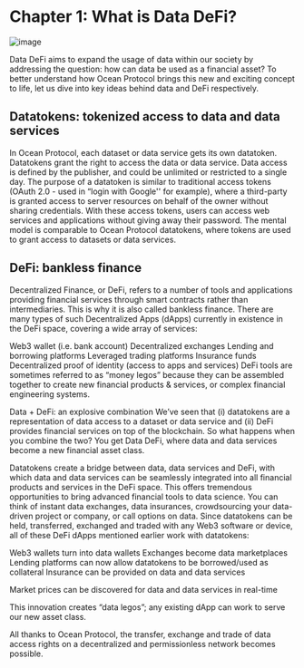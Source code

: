 # Chapter 1: What is Data DeFi?

![image](https://user-images.githubusercontent.com/110959584/195780583-9bb8f8af-94a6-45ef-8d1e-e569ac1544f3.png)

Data DeFi aims to expand the usage of data within our society by addressing the question: how can data be used as a financial asset? To better understand how Ocean Protocol brings this new and exciting concept to life, let us dive into key ideas behind data and DeFi respectively.

## Datatokens: tokenized access to data and data services

In Ocean Protocol, each dataset or data service gets its own datatoken. Datatokens grant the right to access the data or data service. Data access is defined by the publisher, and could be unlimited or restricted to a single day.
The purpose of a datatoken is similar to traditional access tokens (OAuth 2.0 - used in “login with Google'' for example), where a third-party is granted access to server resources on behalf of the owner without sharing credentials. With these access tokens, users can access web services and applications without giving away their password. The mental model is comparable to Ocean Protocol datatokens, where tokens are used to grant access to datasets or data services.

## DeFi: bankless finance

Decentralized Finance, or DeFi, refers to a number of tools and applications providing financial services through smart contracts rather than intermediaries. This is why it is also called bankless finance. There are many types of such Decentralized Apps (dApps) currently in existence in the DeFi space, covering a wide array of services:

Web3 wallet (i.e. bank account)
Decentralized exchanges
Lending and borrowing platforms
Leveraged trading platforms
Insurance funds
Decentralized proof of identity (access to apps and services)
DeFi tools are sometimes referred to as “money legos” because they can be assembled together to create new financial products & services, or complex financial engineering systems.

Data + DeFi: an explosive combination
We’ve seen that (i) datatokens are a representation of data access to a dataset or data service and (ii) DeFi provides financial services on top of the blockchain. So what happens when you combine the two? You get Data DeFi, where data and data services become a new financial asset class.

Datatokens create a bridge between data, data services and DeFi, with which data and data services can be seamlessly integrated into all financial products and services in the DeFi space. This offers tremendous opportunities to bring advanced financial tools to data science. You can think of instant data exchanges, data insurances, crowdsourcing your data-driven project or company, or call options on data.
Since datatokens can be held, transferred, exchanged and traded with any Web3 software or device, all of these DeFi dApps mentioned earlier work with datatokens:

Web3 wallets turn into data wallets
Exchanges become data marketplaces
Lending platforms can now allow datatokens to be borrowed/used as collateral
Insurance can be provided on data and data services

Market prices can be discovered for data and data services in real-time

This innovation creates “data legos”; any existing dApp can work to serve our new asset class.

All thanks to Ocean Protocol, the transfer, exchange and trade of data access rights on a decentralized and permissionless network becomes possible.
